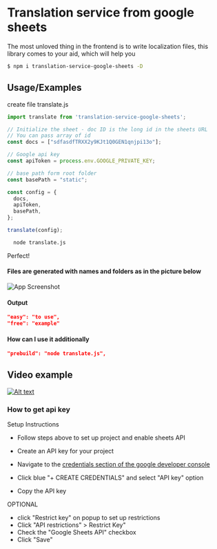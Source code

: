 
# Translation service from google sheets

The most unloved thing in the frontend is to write localization files, this library comes to your aid, which will help you

``` bash
$ npm i translation-service-google-sheets -D
```

## Usage/Examples

create file translate.js

``` js
import translate from 'translation-service-google-sheets';

// Initialize the sheet - doc ID is the long id in the sheets URL
// You can pass array of id
const docs = ["sdfasdfTRXX2y9KJt1Q0GEN1qnjpi13o"];

// Google api key
const apiToken = process.env.GOOGLE_PRIVATE_KEY;

// base path form root folder 
const basePath = "static";

const config = {
  docs,
  apiToken,
  basePath,
};

translate(config);
```


```bash
  node translate.js
```

Perfect!

#### Files are generated with names and folders as in the picture below

![App Screenshot](https://i.ibb.co/R26bDNg/Iv-Ib-UW-42-CM.jpg)

#### Output

``` json
"easy": "to use",
"free": "example"
```

#### How can I use it additionally

``` json
"prebuild": "node translate.js",
```

## Video example
[![Alt text](https://i.ibb.co/cbCF3z1/Screenshot.png)](https://www.youtube.com/watch?v=nXMGKO4n5FM)

### How to get api key

Setup Instructions

- Follow steps above to set up project and enable sheets API

- Create an API key for your project
- Navigate to the [credentials section of the google developer console](https://console.cloud.google.com/apis/credentials)
-  Click blue "+ CREATE CREDENTIALS" and select "API key" option
-  Copy the API key

OPTIONAL
- click "Restrict key" on popup to set up restrictions
- Click "API restrictions" > Restrict Key"
- Check the "Google Sheets API" checkbox
- Click "Save"
